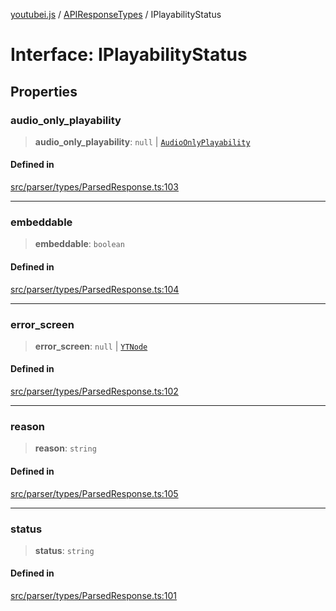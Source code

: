 [youtubei.js](../../../README.md) / [APIResponseTypes](../README.md) / IPlayabilityStatus

# Interface: IPlayabilityStatus

## Properties

### audio\_only\_playability

> **audio\_only\_playability**: `null` \| [`AudioOnlyPlayability`](../../YTNodes/classes/AudioOnlyPlayability.md)

#### Defined in

[src/parser/types/ParsedResponse.ts:103](https://github.com/LuanRT/YouTube.js/blob/e54e499ff553dab51e6d9d1aebc090b50fec29ba/src/parser/types/ParsedResponse.ts#L103)

***

### embeddable

> **embeddable**: `boolean`

#### Defined in

[src/parser/types/ParsedResponse.ts:104](https://github.com/LuanRT/YouTube.js/blob/e54e499ff553dab51e6d9d1aebc090b50fec29ba/src/parser/types/ParsedResponse.ts#L104)

***

### error\_screen

> **error\_screen**: `null` \| [`YTNode`](../../Helpers/classes/YTNode.md)

#### Defined in

[src/parser/types/ParsedResponse.ts:102](https://github.com/LuanRT/YouTube.js/blob/e54e499ff553dab51e6d9d1aebc090b50fec29ba/src/parser/types/ParsedResponse.ts#L102)

***

### reason

> **reason**: `string`

#### Defined in

[src/parser/types/ParsedResponse.ts:105](https://github.com/LuanRT/YouTube.js/blob/e54e499ff553dab51e6d9d1aebc090b50fec29ba/src/parser/types/ParsedResponse.ts#L105)

***

### status

> **status**: `string`

#### Defined in

[src/parser/types/ParsedResponse.ts:101](https://github.com/LuanRT/YouTube.js/blob/e54e499ff553dab51e6d9d1aebc090b50fec29ba/src/parser/types/ParsedResponse.ts#L101)
